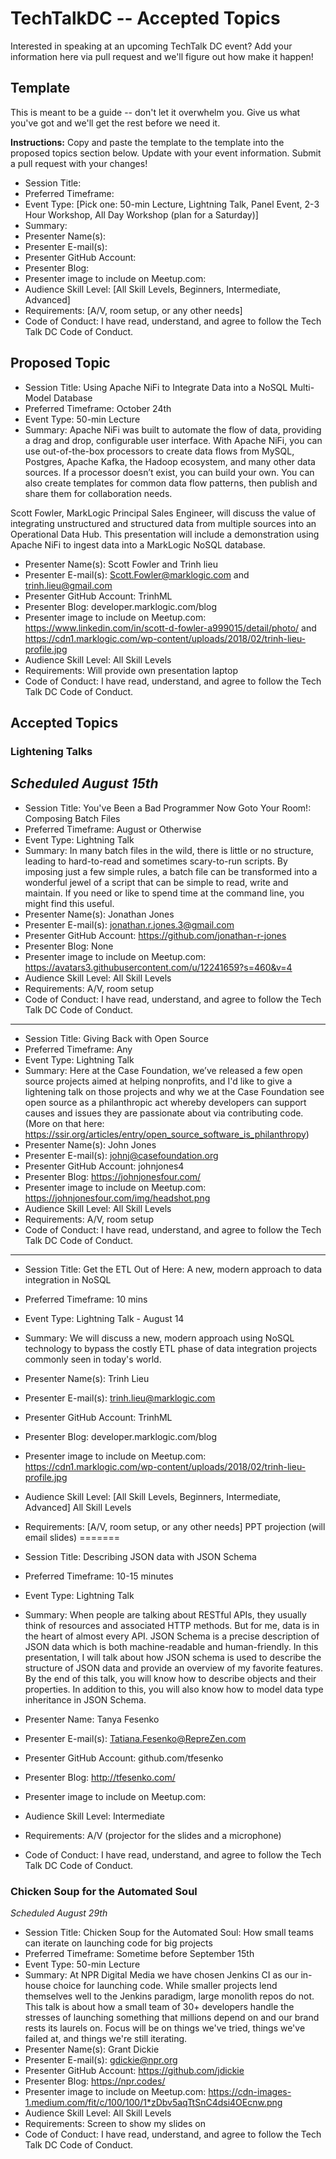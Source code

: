 # TechTalkDC -- Accepted Topics
Interested in speaking at an upcoming TechTalk DC event? Add your information here via pull request and we'll figure out how make it happen!

## Template
This is meant to be a guide -- don't let it overwhelm you. Give us what you've got and we'll get the rest before we need it.

**Instructions:** Copy and paste the template to the template into the proposed topics section below. Update with your event information. Submit a pull request with your changes!

* Session Title:
* Preferred Timeframe:
* Event Type: [Pick one: 50-min Lecture, Lightning Talk, Panel Event, 2-3 Hour Workshop, All Day Workshop (plan for a Saturday)]
* Summary:
* Presenter Name(s):
* Presenter E-mail(s):
* Presenter GitHub Account:
* Presenter Blog:
* Presenter image to include on Meetup.com:
* Audience Skill Level: [All Skill Levels, Beginners, Intermediate, Advanced]
* Requirements: [A/V, room setup, or any other needs]
* Code of Conduct: I have read, understand, and agree to follow the Tech Talk DC Code of Conduct.

## Proposed Topic

* Session Title: Using Apache NiFi to Integrate Data into a NoSQL Multi-Model Database
* Preferred Timeframe: October 24th
* Event Type: 50-min Lecture
* Summary: Apache NiFi was built to automate the flow of data, providing a drag and drop, configurable user interface. With Apache NiFi, you can use out-of-the-box processors to create data flows from MySQL, Postgres, Apache Kafka, the Hadoop ecosystem, and many other data sources. If a processor doesn’t exist, you can build your own. You can also create templates for common data flow patterns, then publish and share them for collaboration needs.

Scott Fowler, MarkLogic Principal Sales Engineer, will discuss the value of integrating unstructured and structured data from multiple sources into an Operational Data Hub. This presentation will include a demonstration using Apache NiFi to ingest data into a MarkLogic NoSQL database.


* Presenter Name(s): Scott Fowler and Trinh lieu
* Presenter E-mail(s): Scott.Fowler@marklogic.com and trinh.lieu@gmail.com
* Presenter GitHub Account: TrinhML
* Presenter Blog: developer.marklogic.com/blog
* Presenter image to include on Meetup.com: https://www.linkedin.com/in/scott-d-fowler-a999015/detail/photo/ and https://cdn1.marklogic.com/wp-content/uploads/2018/02/trinh-lieu-profile.jpg
* Audience Skill Level: All Skill Levels
* Requirements: Will provide own presentation laptop
* Code of Conduct: I have read, understand, and agree to follow the Tech Talk DC Code of Conduct.


## Accepted Topics

### Lightening Talks
*Scheduled August 15th*
---

* Session Title: You've Been a Bad Programmer Now Goto Your Room!: Composing Batch Files
* Preferred Timeframe: August or Otherwise
* Event Type: Lightning Talk
* Summary: In many batch files in the wild, there is little or no structure, leading to hard-to-read and sometimes scary-to-run scripts. By imposing just a few simple rules, a batch file can be transformed into a wonderful jewel of a script that can be simple to read, write and maintain. If you need or like to spend time at the command line, you might find this useful.
* Presenter Name(s): Jonathan Jones
* Presenter E-mail(s): jonathan.r.jones.3@gmail.com
* Presenter GitHub Account: https://github.com/jonathan-r-jones
* Presenter Blog: None
* Presenter image to include on Meetup.com: https://avatars3.githubusercontent.com/u/12241659?s=460&v=4
* Audience Skill Level: All Skill Levels
* Requirements: A/V, room setup
* Code of Conduct: I have read, understand, and agree to follow the Tech Talk DC Code of Conduct.

---

* Session Title: Giving Back with Open Source
* Preferred Timeframe: Any
* Event Type: Lightning Talk
* Summary: Here at the Case Foundation, we’ve released a few open source projects aimed at helping nonprofits, and I'd like to give a lightening talk on those projects and why we at the Case Foundation see open source as a philanthropic act whereby developers can support causes and issues they are passionate about via contributing code. (More on that here: https://ssir.org/articles/entry/open_source_software_is_philanthropy)
* Presenter Name(s): John Jones
* Presenter E-mail(s): johnj@casefoundation.org
* Presenter GitHub Account: johnjones4
* Presenter Blog: https://johnjonesfour.com/
* Presenter image to include on Meetup.com: https://johnjonesfour.com/img/headshot.png
* Audience Skill Level: All Skill Levels
* Requirements: A/V, room setup
* Code of Conduct: I have read, understand, and agree to follow the Tech Talk DC Code of Conduct.

---


* Session Title: Get the ETL Out of Here: A new, modern approach to data integration in NoSQL
* Preferred Timeframe: 10 mins
* Event Type: Lightning Talk - August 14
* Summary: We will discuss a new, modern approach using NoSQL technology to bypass the costly ETL phase of data integration projects commonly seen in today's world.
* Presenter Name(s): Trinh Lieu
* Presenter E-mail(s): trinh.lieu@marklogic.com
* Presenter GitHub Account: TrinhML
* Presenter Blog: developer.marklogic.com/blog
* Presenter image to include on Meetup.com: https://cdn1.marklogic.com/wp-content/uploads/2018/02/trinh-lieu-profile.jpg
* Audience Skill Level: [All Skill Levels, Beginners, Intermediate, Advanced] All Skill Levels
* Requirements: [A/V, room setup, or any other needs] PPT projection (will email slides)
=======
* Session Title: Describing JSON data with JSON Schema
* Preferred Timeframe: 10-15 minutes
* Event Type: Lightning Talk
* Summary: When people are talking about RESTful APIs, they usually think of resources and associated HTTP methods. But for me, data is in the heart of almost every API. JSON Schema is a precise description of JSON data which is both machine-readable and human-friendly. In this presentation, I will talk about how JSON schema is used to describe the structure of JSON data and provide an overview of my favorite features. By the end of this talk, you will know how to describe objects and their properties. In addition to this, you will also know how to model data type inheritance in JSON Schema.
* Presenter Name: Tanya Fesenko
* Presenter E-mail(s): Tatiana.Fesenko@RepreZen.com
* Presenter GitHub Account: github.com/tfesenko
* Presenter Blog: http://tfesenko.com/
* Presenter image to include on Meetup.com:
* Audience Skill Level: Intermediate
* Requirements: A/V (projector for the slides and a microphone)

* Code of Conduct: I have read, understand, and agree to follow the Tech Talk DC Code of Conduct.

### Chicken Soup for the Automated Soul
*Scheduled August 29th* 

* Session Title: Chicken Soup for the Automated Soul: How small teams can iterate on launching code for big projects
* Preferred Timeframe: Sometime before September 15th
* Event Type: 50-min Lecture
* Summary: At NPR Digital Media we have chosen Jenkins CI as our in-house choice for launching code. While smaller projects lend themselves well to the Jenkins paradigm, large monolith repos do not. This talk is about how a small team of 30+ developers handle the stresses of launching something that millions depend on and our brand rests its laurels on. Focus will be on things we've tried, things we've failed at, and things we're still iterating.
* Presenter Name(s): Grant Dickie
* Presenter E-mail(s): gdickie@npr.org
* Presenter GitHub Account: https://github.com/jdickie 
* Presenter Blog: https://npr.codes/
* Presenter image to include on Meetup.com: https://cdn-images-1.medium.com/fit/c/100/100/1*zDbv5aqTtSnC4dsi4OEcnw.png
* Audience Skill Level: All Skill Levels
* Requirements: Screen to show my slides on 
* Code of Conduct: I have read, understand, and agree to follow the Tech Talk DC Code of Conduct.
